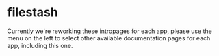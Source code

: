 # filestash

Currently we're reworking these intropages for each app, please use the menu on the left to select other available documentation pages for each app, including this one.
